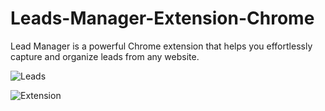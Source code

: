 # Leads-Manager-Extension-Chrome
Lead Manager is a powerful Chrome extension that helps you effortlessly capture and organize leads from any website.

![Leads](https://github.com/rohitkadu/Leads-Tracker-Entension-Chrome/blob/main/screenshots/rohits_lead_manager_extension.png)

![Extension](https://github.com/rohitkadu/Leads-Tracker-Entension-Chrome/blob/main/screenshots/leads.png)
